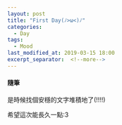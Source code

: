 ```yaml
---
layout: post
title: "First Day(ﾉ>ω<)ﾉ"
categories:
  - Day
tags:
  - Mood
last_modified_at: 2019-03-15 18:00
excerpt_separator:  <!--more-->
---
```


#### 隨筆

是時候找個安穩的文字堆積地了(!!!!)

希望這次能長久一點:3
